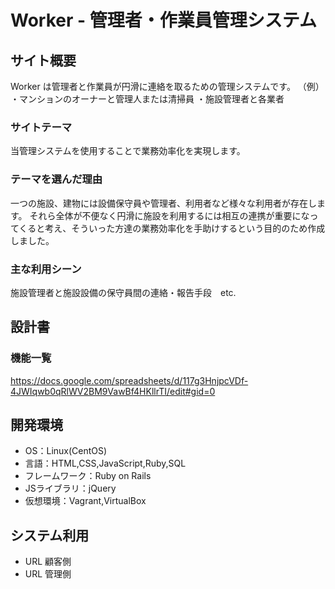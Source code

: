 # Worker - 管理者・作業員管理システム

## サイト概要

 Worker は管理者と作業員が円滑に連絡を取るための管理システムです。
 （例）
    ・マンションのオーナーと管理人または清掃員
    ・施設管理者と各業者


### サイトテーマ

 当管理システムを使用することで業務効率化を実現します。

### テーマを選んだ理由

 一つの施設、建物には設備保守員や管理者、利用者など様々な利用者が存在します。
 それら全体が不便なく円滑に施設を利用するには相互の連携が重要になってくると考え、そういった方達の業務効率化を手助けするという目的のため作成しました。


### 主な利用シーン

 施設管理者と施設設備の保守員間の連絡・報告手段　etc.

## 設計書

### 機能一覧

https://docs.google.com/spreadsheets/d/117g3HnjpcVDf-4JWIqwb0qRlWV2BM9VawBf4HKllrTI/edit#gid=0


## 開発環境
- OS：Linux(CentOS)
- 言語：HTML,CSS,JavaScript,Ruby,SQL
- フレームワーク：Ruby on Rails
- JSライブラリ：jQuery
- 仮想環境：Vagrant,VirtualBox

## システム利用
- URL 顧客側
- URL 管理側

